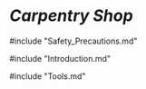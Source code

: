 # ***Carpentry Shop***

#include "Safety_Precautions.md"

#include "Introduction.md"

#include "Tools.md"
